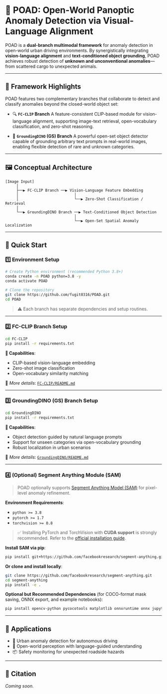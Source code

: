 # 🚀 POAD: Open-World Panoptic Anomaly Detection via Visual-Language Alignment

POAD is a **dual-branch multimodal framework** for anomaly detection in open-world urban driving environments. By synergistically integrating **vision-language alignment** and **text-conditioned object grounding**, POAD achieves robust detection of **unknown and unconventional anomalies**—from scattered cargo to unexpected animals.

---

## 🧠 Framework Highlights

POAD features two complementary branches that collaborate to detect and classify anomalies beyond the closed-world object set:

* 🔍 **`FC-CLIP` Branch**
  A feature-consistent CLIP-based module for vision-language alignment, supporting image-text retrieval, open-vocabulary classification, and zero-shot reasoning.

* 🤭 **`GroundingDINO` (GS) Branch**
  A powerful open-set object detector capable of grounding arbitrary text prompts in real-world images, enabling flexible detection of rare and unknown categories.

---

## 🖼️ Conceptual Architecture

```
[Image Input]
     │
     ├──▶ FC-CLIP Branch ──▶ Vision-Language Feature Embedding
     │                         │
     │                         └──▶ Zero-Shot Classification / Retrieval
     │
     └──▶ GroundingDINO Branch ──▶ Text-Conditioned Object Detection
                               │
                               └──▶ Open-Set Spatial Anomaly Localization
```

---

## 🚀 Quick Start

### 1️⃣ Environment Setup

```bash
# Create Python environment (recommended Python 3.8+)
conda create -n POAD python=3.8 -y
conda activate POAD

# Clone the repository
git clone https://github.com/fugit0316/POAD.git
cd POAD
```

> ⚠️ Each branch has separate dependencies and setup routines.

---

### 2️⃣ FC-CLIP Branch Setup

```bash
cd FC-CLIP
pip install -r requirements.txt
```

**🔧 Capabilities**:

* CLIP-based vision-language embedding
* Zero-shot image classification
* Open-vocabulary similarity matching

📄 *More details*: [`FC-CLIP/README.md`](./FC-CLIP/README.md)

---

### 3️⃣ GroundingDINO (GS) Branch Setup

```bash
cd GroundingDINO
pip install -r requirements.txt
```

**🔧 Capabilities**:

* Object detection guided by natural language prompts
* Support for unseen categories via open-vocabulary grounding
* Robust localization in urban scenarios

📄 *More details*: [`GroundingDINO/README.md`](./GroundingDINO/README.md)

---

### 4️⃣ (Optional) Segment Anything Module (SAM)

> POAD optionally supports [Segment Anything Model (SAM)](https://github.com/facebookresearch/segment-anything) for pixel-level anomaly refinement.

**Environment Requirements**:

* `python >= 3.8`
* `pytorch >= 1.7`
* `torchvision >= 0.8`

> ✅ Installing PyTorch and TorchVision with **CUDA support** is strongly recommended. Refer to the [official installation guide](https://pytorch.org/get-started/locally/).

**Install SAM via pip**:

```bash
pip install git+https://github.com/facebookresearch/segment-anything.git
```

**Or clone and install locally**:

```bash
git clone https://github.com/facebookresearch/segment-anything.git
cd segment-anything
pip install -e .
```

**Optional but Recommended Dependencies** (for COCO-format mask saving, ONNX export, and example notebooks):

```bash
pip install opencv-python pycocotools matplotlib onnxruntime onnx jupyter
```

---

## 📌 Applications

* 🚗 Urban anomaly detection for autonomous driving
* 🧠 Open-world perception with language-guided understanding
* 📦 Safety monitoring for unexpected roadside hazards

---

## 💼 Citation

*Coming soon.*
